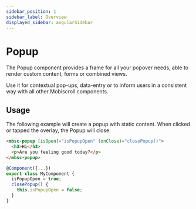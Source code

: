 ```yaml
---
sidebar_position: 1
sidebar_label: Overview
displayed_sidebar: angularSidebar
---
```


# Popup

The Popup component provides a frame for all your popover needs, able to render custom content, forms or combined views.

Use it for contextual pop-ups, data-entry or to inform users in a consistent way with all other Mobiscroll components.

## Usage

The following example will create a popup with static content. When clicked or tapped the overlay, the Popup will close:

```html
<mbsc-popup [isOpen]="isPopupOpen" (onClose)="closePopup()">
  <h3>Hi</h3>
  <p>Are you feeling good today?</p>
</mbsc-popup>
```
```ts
@Component({...})
export class MyComponent {
  isPopupOpen = true;
  closePopup() {
    this.isPopupOpen = false;
  }
}
```
